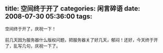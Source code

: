 title: 空间终于开了
categories: 闲言碎语
date: 2008-07-30 05:36:00
tags:
---

空间终于开了，庆祝一下！
</br>
</br>前几天因为服务器什么版权问题，把服务器关了好几天，郁闷！还好，今天终于开了，乱写几句，庆祝一下了。